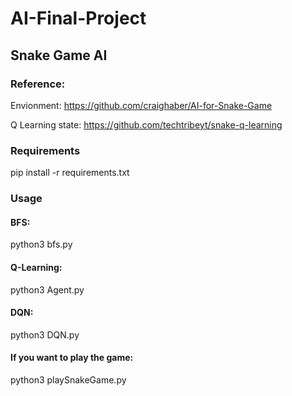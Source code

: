 # AI-Final-Project
## Snake Game AI

### Reference:
Envionment: https://github.com/craighaber/AI-for-Snake-Game

Q Learning state: https://github.com/techtribeyt/snake-q-learning

### Requirements

pip install -r requirements.txt

### Usage

#### BFS:

python3 bfs.py

#### Q-Learning:

python3 Agent.py

#### DQN:

python3 DQN.py

#### If you want to play the game:

python3 playSnakeGame.py



